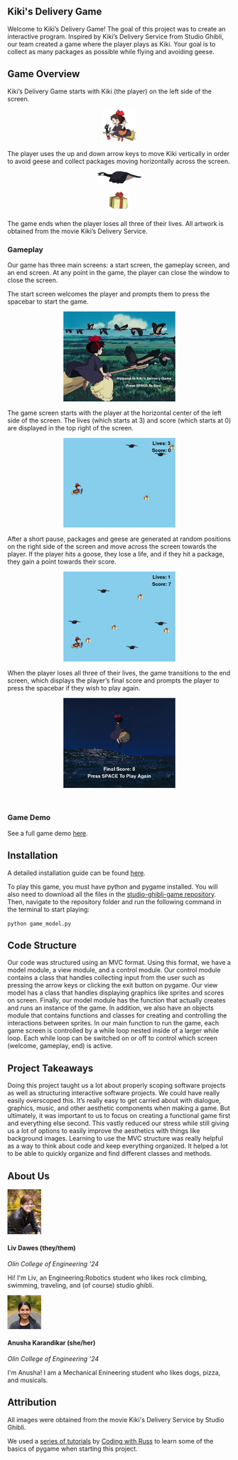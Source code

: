 ## Kiki's Delivery Game

Welcome to Kiki’s Delivery Game! The goal of this project was to create an interactive program. Inspired by Kiki’s Delivery Service from Studio Ghibli, our team created a game where the player plays as Kiki. Your goal is to collect as many packages as possible while flying and avoiding geese.
<br>

## Game Overview

Kiki’s Delivery Game starts with Kiki (the player) on the left side of the screen.

<p align="center">
  <img src="website-images/kiki.png" width="15%" height="15%"/>
</p>

The player uses the up and down arrow keys to move Kiki vertically in order to avoid geese and collect packages moving horizontally across the screen.

<p align="center">
  <img src="website-images/Goose.png" width="20%" height="20%"/>
</p>
<p align="center">
  <img src="website-images/Package.png" width="10%" height="10%"/>
</p>

The game ends when the player loses all three of their lives. All artwork is obtained from the movie Kiki’s Delivery Service.
<br>

### Gameplay

Our game has three main screens: a start screen, the gameplay screen, and an end screen. At any point in the game, the player can close the window to close the screen.

The start screen welcomes the player and prompts them to press the spacebar to start the game.

<p align="center">
  <img src="website-images/Start_screen.PNG" width="50%" height="50%"/>
</p>

The game screen starts with the player at the horizontal center of the left side of the screen. The lives (which starts at 3) and score (which starts at 0) are displayed in the top right of the screen.

<p align="center">
  <img src="website-images/Gameplay_1.PNG" width="50%" height="50%"/>
</p>

After a short pause, packages and geese are generated at random positions on the right side of the screen and move across the screen towards the player. If the player hits a goose, they lose a life, and if they hit a package, they gain a point towards their score.

<p align="center">
  <img src="website-images/Gameplay_2.PNG" width="50%" height="50%"/>
</p>

When the player loses all three of their lives, the game transitions to the end screen, which displays the player’s final score and prompts the player to press the spacebar if they wish to play again.

<p align="center">
  <img src="website-images/End_screen.PNG" width="50%" height="50%"/>
</p>
<br>

### Game Demo

See a full game demo [here](https://youtu.be/DRlvDMA6zSc).
<br>

## Installation

A detailed installation guide can be found [here](https://github.com/olincollege/studio-ghibli-game/blob/main/README.md).

To play this game, you must have python and pygame installed. You will also need to download all the files in the [studio-ghibli-game repository](https://github.com/olincollege/studio-ghibli-game). Then, navigate to the repository folder and run the following command in the terminal to start playing:

`python game_model.py`
<br>

## Code Structure

Our code was structured using an MVC format. Using this format, we have a model module, a view module, and a control module. Our control module contains a class that handles collecting input from the user such as pressing the arrow keys or clicking the exit button on pygame. Our view model has a class that handles displaying graphics like sprites and scores on screen. Finally, our model module has the function that actually creates and runs an instance of the game. In addition, we also have an objects module that contains functions and classes for creating and controlling the interactions between sprites. In our main function to run the game, each game screen is controlled by a while loop nested inside of a larger while loop. Each while loop can be switched on or off to control which screen (welcome, gameplay, end) is active. 
<br>

## Project Takeaways

Doing this project taught us a lot about properly scoping software projects as well as structuring interactive software projects. We could have really easily overscoped this. It’s really easy to get carried about with dialogue, graphics, music, and other aesthetic components when making a game. But ultimately, it was important to us to focus on creating a functional game first and everything else second. This vastly reduced our stress while still giving us a lot of options to easily improve the aesthetics with things like background images. Learning to use the MVC structure was really helpful as a way to think about code and keep everything organized. It helped a lot to be able to quickly organize and find different classes and methods. 
<br>

## About Us

<img src="website-images/Liv_AboutUs.png" width ="15%" height = "15%">

#### Liv Dawes (they/them)
*Olin College of Engineering '24*

Hi! I'm Liv, an Engineering:Robotics student who likes rock climbing, swimming, traveling, and (of course) studio ghibli.
<br>

<img src="website-images/Anusha_AboutUs.png" width ="15%" height = "15%">

#### Anusha Karandikar (she/her)
*Olin College of Engineering '24*
    
I'm Anusha! I am a Mechanical Enineering student who likes dogs, pizza, and musicals.
<br>

## Attribution

All images were obtained from the movie Kiki's Delivery Service by Studio Ghibli.

We used a [series of tutorials](https://www.youtube.com/watch?v=DHgj5jhMJKg&list=PLjcN1EyupaQm20hlUE11y9y8EY2aXLpnv) by [Coding with Russ](https://www.youtube.com/channel/UCPrRY0S-VzekrJK7I7F4-Mg) to learn some of the basics of pygame when starting this project.
